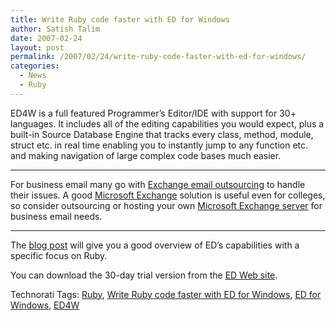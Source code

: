 ```yaml
---
title: Write Ruby code faster with ED for Windows
author: Satish Talim
date: 2007-02-24
layout: post
permalink: /2007/02/24/write-ruby-code-faster-with-ed-for-windows/
categories:
  - News
  - Ruby
---
```

<div>
  <!--adsense-->
</div>

<div>
  <p>
    ED4W is a full featured Programmer&#8217;s Editor/IDE with support for 30+ languages. It includes all of the editing capabilities you would expect, plus a built-in Source Database Engine that tracks every class, method, module, struct etc. in real time enabling you to instantly jump to any function etc. and making navigation of large complex code bases much easier.
  </p>
  
  <hr />
  For business email many go with 
  <a href="http://www.intermedia.net/about-us/news/2007/exchange-2007-for-mid-sized-companies.asp">Exchange email outsourcing</a> to handle their issues. A good <a href="http://it.med.miami.edu/x294.xml">Microsoft Exchange</a> solution is useful even for colleges, so consider outsourcing or hosting your own <a href="http://www.intermedia.net/it-professionals/hosted-exchange/hosted-exchange.asp"> Microsoft Exchange server</a> for business email needs.<br /> 
  
  <hr />
  
  <p>
    The <a href="http://blog.surfulater.com/2007/02/21/write-ruby-code-faster-with-ed-for-windows/" >blog post</a> will give you a good overview of ED&#8217;s capabilities with a specific focus on Ruby.
  </p>
  
  <p>
    You can download the 30-day trial version from the <a href="http://www.getsoft.com/" >ED Web site</a>.
  </p>
</div>

<div>
  <a href="http://technorati.com/tag/Instant+Rails" rel="tag"></a><a href="http://technorati.com/tag/Quick+Ruby" rel="tag"></a><a href="http://technorati.com/tag/Instant+Rails" rel="tag"></a><a href="http://technorati.com/tag/Pune+Ruby" rel="tag"></a><a href="http://technorati.com/tag/Quick+Ruby+Guide" rel="tag"></a><a href="http://technorati.com/tag/Programming+Languages" rel="tag"></a><a href="http://technorati.com/tag/Blogs" rel="tag"></a><a href="http://technorati.com/tag/Ruby" rel="tag"></a><a href="http://technorati.com/tag/PuneRuby" rel="tag"></a><a href="http://technorati.com/tag/QuickRuby" rel="tag"></a><a href="http://technorati.com/tag/PuneBloggers" rel="tag"></a><a href="http://technorati.com/tag/PuneBlogs" rel="tag"></a><a href="http://technorati.com/tag/Blogosphere" rel="tag"></a><a href="http://technorati.com/tag/Digg" rel="tag"></a><a href="http://technorati.com/tag/Media" rel="tag"></a><a href="http://technorati.com/tag/Tip" rel="tag"></a><a href="http://technorati.com/tag/RSS" rel="tag"></a><a href="http://technorati.com/tag/Marketing" rel="tag"></a><a href="http://technorati.com/tag/News" rel="tag"></a><a href="http://technorati.com/tag/IndianGuru" rel="tag"></a><a href="http://technorati.com/tag/Blogging" rel="tag"></a><a href="http://technorati.com/tag/Internet" rel="tag"></a><a href="http://technorati.com/tag/Blog" rel="tag"></a><a href="http://technorati.com/tag/Technical+Support" rel="tag"></a><a href="http://technorati.com/tag/Free+Software" rel="tag"></a><a href="http://technorati.com/tag/Help" rel="tag"></a><a href="http://technorati.com/tag/Pune" rel="tag"></a><a href="http://technorati.com/tag/SatishTalim" rel="tag"></a><a href="http://technorati.com/tag/Satish+Talim" rel="tag"></a><a href="http://technorati.com/tag/Weblog" rel="tag"></a><a href="http://technorati.com/tag/Weblogs" rel="tag"></a><a href="http://technorati.com/tag/Training" rel="tag"></a><a href="http://technorati.com/tag/Free+Training" rel="tag"></a><a href="http://technorati.com/tag/Tutorial" rel="tag"></a><a href="http://technorati.com/tag/Education" rel="tag"></a><a href="http://technorati.com/tag/Teacher" rel="tag"></a><a href="http://technorati.com/tag/Learning+Ruby" rel="tag"></a>
</div>

Technorati Tags: <a href="http://technorati.com/tag/Ruby" rel="tag">Ruby</a>, <a href="http://technorati.com/tag/Write+Ruby+code+faster+with+ED+for+Windows" rel="tag">Write Ruby code faster with ED for Windows</a>, <a href="http://technorati.com/tag/ED+for+Windows" rel="tag">ED for Windows</a>, <a href="http://technorati.com/tag/ED4W" rel="tag">ED4W</a>

